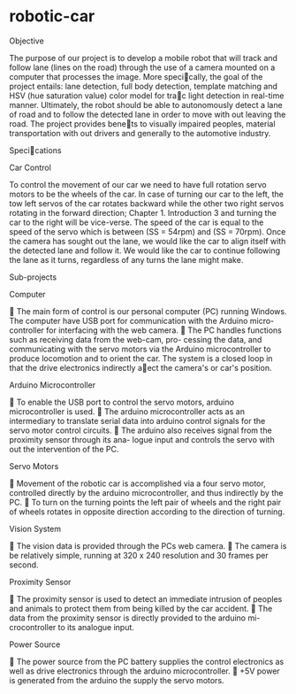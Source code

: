 robotic-car
===========


Objective



The purpose of our project is to develop a mobile robot that will track and follow
lane (lines on the road) through the use of a camera mounted on a computer that
processes the image. More specically, the goal of the project entails: lane detection,
full body detection, template matching and HSV (hue saturation value) color model
for trac light detection in real-time manner. Ultimately, the robot should be able to
autonomously detect a lane of road and to follow the detected lane in order to move
with out leaving the road. The project provides benets to visually impaired peoples,
material transportation with out drivers and generally to the automotive industry.


Specications


Car Control


To control the movement of our car we need to have full rotation servo motors to be
the wheels of the car. In case of turning our car to the left, the tow left servos of the
car rotates backward while the other two right servos rotating in the forward direction;
Chapter 1. Introduction 3
and turning the car to the right will be vice-verse. The speed of the car is equal to the
speed of the servo which is between (SS = 54rpm) and (SS = 70rpm).
Once the camera has sought out the lane, we would like the car to align itself with the
detected lane and follow it. We would like the car to continue following the lane as it
turns, regardless of any turns the lane might make.




 Sub-projects
 

 Computer


 The main form of control is our personal computer (PC) running Windows.
The computer have USB port for communication with the Arduino micro-
controller for interfacing with the web camera.
 The PC handles functions such as receiving data from the web-cam, pro-
cessing the data, and communicating with the servo motors via the Arduino
microcontroller to produce locomotion and to orient the car. The system is a
closed loop in that the drive electronics indirectly aect the camera's or car's
position.


 Arduino Microcontroller



 To enable the USB port to control the servo motors, arduino microcontroller
is used.
 The arduino microcontroller acts as an intermediary to translate serial data
into arduino control signals for the servo motor control circuits.
 The arduino also receives signal from the proximity sensor through its ana-
logue input and controls the servo with out the intervention of the PC.


 Servo Motors


 Movement of the robotic car is accomplished via a four servo motor, controlled
directly by the arduino microcontroller, and thus indirectly by the PC.
 To turn on the turning points the left pair of wheels and the right pair of
wheels rotates in opposite direction according to the direction of turning.


 Vision System




 The vision data is provided through the PCs web camera.
 The camera is be relatively simple, running at 320 x 240 resolution and 30
frames per second.



Proximity Sensor



 The proximity sensor is used to detect an immediate intrusion of peoples and
animals to protect them from being killed by the car accident.
 The data from the proximity sensor is directly provided to the arduino mi-
crocontroller to its analogue input.



Power Source



 The power source from the PC battery supplies the control electronics as well
as drive electronics through the arduino microcontroller.
 +5V power is generated from the arduino the supply the servo motors.




